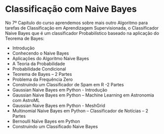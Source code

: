 # Classificação com Naive Bayes

No 7º Capítulo do curso aprendemos sobre mais outro Algoritmo para tarefas de Classificação em Aprendizagem Supervisionada, o Classificador Naive Bayes que é um classificador Probabilístico baseado na aplicação do Teorema de Bayes:

<ul>
  <li>Introdução</li>
  <li>Conhecendo o Naive Bayes</li>
  <li>Aplicações do Algoritmo Naive Bayes</li>
  <li>A Teoria da Probabilidade</li>
  <li>Probabilidade Condicional</li>
  <li>Teorema de Bayes – 2 Partes</li>
  <li>Problema da Frequência Zero</li>
  <li>Construindo um Classificador de Spam em R -2 Partes</li>
  <li>Gaussian Naive Bayes em Python - Introdução</li>
  <li>Gaussian Naive Bayes em Python – Machine Learning em Astronomia com AstroML</li>
  <li>Gaussian Naive Bayes em Python - MeshGrid</li>
  <li>Multinomial Naive Bayes em Python – Classificador de Notícias – 2 Partes</li>
  <li>Bernoulli Naïve Bayes em Python</li>
  <li>Construindo um Classificado Naive Bayes</li>
</ul>